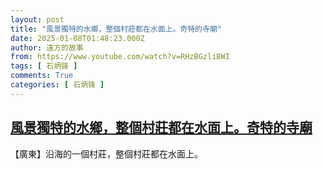 ```yaml
---
layout: post
title: "風景獨特的水鄉，整個村莊都在水面上。奇特的寺廟"
date: 2025-01-08T01:48:23.000Z
author: 遠方的故事
from: https://www.youtube.com/watch?v=RHzBGzliBWI
tags: [ 石炳锋 ]
comments: True
categories: [ 石炳锋 ]
---
```

<!--1736300903000-->
[風景獨特的水鄉，整個村莊都在水面上。奇特的寺廟](https://www.youtube.com/watch?v=RHzBGzliBWI)
------

<div>
【廣東】沿海的一個村莊，整個村莊都在水面上。
</div>
